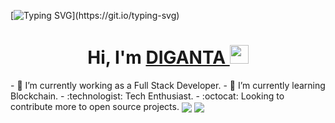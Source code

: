 [![Typing SVG](https://readme-typing-svg.herokuapp.com?size=24&width=600&lines=Welcome+To+DIGANTA's+GitHub+Profile!)](https://git.io/typing-svg)
<h1 align="center">Hi, I'm <a href="https://www.linkedin.com/in/dth99/" target="_blank"> DIGANTA </a> <img src="https://raw.githubusercontent.com/MartinHeinz/MartinHeinz/master/wave.gif" width="30px"></h1>
- 🔭 I’m currently working as a Full Stack Developer.
- 🌱 I’m currently learning Blockchain.
- :technologist: Tech Enthusiast.
- :octocat: Looking to contribute more to open source projects.

 <img align="center" src="https://github-readme-stats.vercel.app/api?username=diganta413&show_icons=true&theme=radical" />

 <img align="center" src="https://github-readme-stats.vercel.app/api/top-langs/?username=diganta413&layout=compact&theme=radical" />

